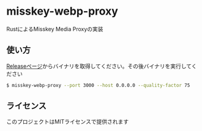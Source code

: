 # misskey-webp-proxy

RustによるMisskey Media Proxyの実装

## 使い方

[Releaseページ](https://github.com/tunamaguro/misskey-webp-proxy/releases)からバイナリを取得してください。その後バイナリを実行してください
```bash
$ misskey-webp-proxy --port 3000 --host 0.0.0.0 --quality-factor 75
```

## ライセンス

このプロジェクトはMITライセンスで提供されます